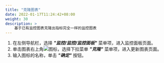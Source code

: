 ```yaml
---
title: "克隆图表"
date: 2022-01-17T11:24:42+08:00
weight: 30
description: >
    基于已有监控图表克隆出指标完全一样的监控图表
---
```


1. 在左侧导航栏，选择 **_"监控/监控/监控面板"_** 菜单项，进入监控面板页面。
2. 单击图表右上角![](../../../../images/icon.png)图标，选择下拉菜单 **_"克隆"_** 菜单项，进入更新图表页面。
2. 输入图标的名称，单击 **_"确定"_** 按钮。